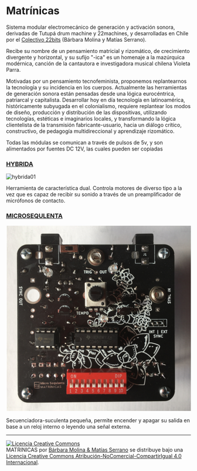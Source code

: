 # Matrínicas

  Sistema modular electromecánico de generación y activación sonora, derivadas de Tutupá drum machine y 22machines, y desarrolladas en Chile por el [Colectivo 22bits](https://www.22bits.org) (Bárbara Molina y Matías Serrano).
  
  Recibe su nombre de un pensamiento matricial y rizomático, de crecimiento divergente y horizontal, y su sufijo "-ica" es un homenaje a la mazúrquica modérnica, canción de la cantautora e investigadora musical chilena Violeta Parra.
  
  Motivadas por un pensamiento tecnofeminista, proponemos replantearnos la tecnología y su incidencia en los cuerpos. Actualmente las herramientas de generación sonora están pensadas desde una lógica eurocéntrica, patriarcal y capitalista. Desarrollar hoy en día tecnología en latinoamérica, históricamente subyugada en el colonialismo, requiere replantear los modos de diseño, producción y distribución de las dispositivas, utilizando tecnologías, estéticas e imaginarios locales, y transformando la lógica clientelista de la transmisión fabricante-usuario, hacia un diálogo crítico, constructivo, de pedagogía multidireccional y aprendizaje rizomático.

 Todas las módulas se comunican a través de pulsos de 5v, y son alimentados por fuentes DC 12V, las cuales pueden ser copiadas
  
  ### [HYBRIDA](https://github.com/22bits/Matrinicas/tree/master/Hybrida)
  
  ![hybrida01](https://github.com/22bits/Matrinicas/tree/master/Hybrida/images)

  Herramienta de característica dual. Controla motores de diverso tipo a la vez que es capaz de recibir su sonido a través de un preamplificador de micrófonos de contacto.
  
  ### [MICROSEQULENTA](https://github.com/22bits/Matrinicas/tree/master/Micro-Sequlenta)
  
  ![microsequlenta01](https://github.com/22bits/Matrinicas/blob/master/Micro-Sequlenta/images/microseq01.jpg)

  Secuenciadora-suculenta pequeña, permite encender y apagar su salida en base a un reloj interno o leyendo una señal externa.
     
 
 ____________________
<a rel="license" href="http://creativecommons.org/licenses/by-nc-sa/4.0/"><img alt="Licencia Creative Commons" style="border-width:0" src="https://i.creativecommons.org/l/by-nc-sa/4.0/88x31.png" /></a><br /><span xmlns:dct="http://purl.org/dc/terms/" href="http://purl.org/dc/dcmitype/InteractiveResource" property="dct:title" rel="dct:type">MATRINICAS</span> por <a xmlns:cc="http://creativecommons.org/ns#" href="http://www.22bits.org" property="cc:attributionName" rel="cc:attributionURL">Bárbara Molina & Matías Serrano</a> se distribuye bajo una <a rel="license" href="http://creativecommons.org/licenses/by-nc-sa/4.0/">Licencia Creative Commons Atribución-NoComercial-CompartirIgual 4.0 Internacional</a>.
